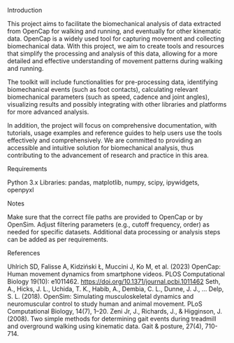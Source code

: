 Introduction

This project aims to facilitate the biomechanical analysis of data extracted from OpenCap for walking and running, and eventually for other kinematic data. OpenCap is a widely used tool for capturing movement and collecting biomechanical data. With this project, we aim to create tools and resources that simplify the processing and analysis of this data, allowing for a more detailed and effective understanding of movement patterns during walking and running.

The toolkit will include functionalities for pre-processing data, identifying biomechanical events (such as foot contacts), calculating relevant biomechanical parameters (such as speed, cadence and joint angles), visualizing results and possibly integrating with other libraries and platforms for more advanced analysis.

In addition, the project will focus on comprehensive documentation, with tutorials, usage examples and reference guides to help users use the tools effectively and comprehensively. We are committed to providing an accessible and intuitive solution for biomechanical analysis, thus contributing to the advancement of research and practice in this area.

Requirements

Python 3.x
Libraries: pandas, matplotlib, numpy, scipy, ipywidgets, openpyxl

Notes

Make sure that the correct file paths are provided to OpenCap or by OpenSim.
Adjust filtering parameters (e.g., cutoff frequency, order) as needed for specific datasets.
Additional data processing or analysis steps can be added as per requirements.

References

Uhlrich SD, Falisse A, Kidziński Ł, Muccini J, Ko M, et al. (2023) OpenCap: Human movement dynamics from smartphone videos. PLOS Computational Biology 19(10): e1011462. https://doi.org/10.1371/journal.pcbi.1011462
Seth, A., Hicks, J. L., Uchida, T. K., Habib, A., Dembia, C. L., Dunne, J. J., … Delp, S. L. (2018). OpenSim: Simulating musculoskeletal dynamics and neuromuscular control to study human and animal movement. PLoS Computational Biology, 14(7), 1–20.
Zeni Jr, J., Richards, J., & Higginson, J. (2008). Two simple methods for determining gait events during treadmill and overground walking using kinematic data. Gait & posture, 27(4), 710-714.
